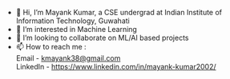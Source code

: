 - 👋 Hi, I’m Mayank Kumar, a CSE undergrad at Indian Institute of Information Technology, Guwahati
- 👀 I’m interested in Machine Learning
- 💞️ I’m looking to collaborate on ML/AI based projects
- 📫 How to reach me :
<br>Email - kmayank38@gmail.com
<br>LinkedIn - https://www.linkedin.com/in/mayank-kumar2002/
<!-- <br>
<br>&nbsp;My Portfolio - https://mayank-kr.github.io/portfolio/ -->
<!-- 
## Some of my Github Stats
[![Mayank's GitHub stats](https://github-readme-stats.vercel.app/api?username=mayank-kr)](https://github.com/mayank_kr/github-readme-stats)

<br>

[![Top Langs](https://github-readme-stats.vercel.app/api/top-langs/?username=mayank-kr&langs_count=8&layout=compact)](https://github.com/mayank_kr/github-readme-stats) -->

<!---
mayank-kr/mayank-kr is a ✨ special ✨ repository because its `README.md` (this file) appears on your GitHub profile.
You can click the Preview link to take a look at your changes.
--->
